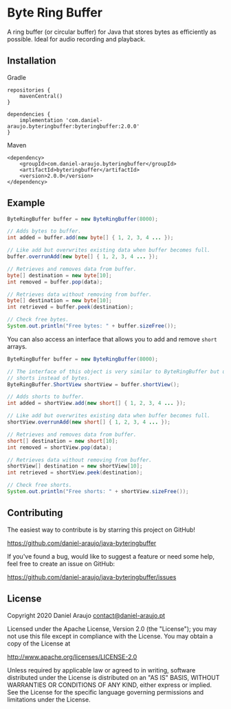 # Byte Ring Buffer

A ring buffer (or circular buffer) for Java that stores bytes as efficiently as possible. Ideal for audio
recording and playback.


## Installation

Gradle

```
repositories {
    mavenCentral()
}

dependencies {
    implementation 'com.daniel-araujo.byteringbuffer:byteringbuffer:2.0.0'
}
```

Maven

```
<dependency>
    <groupId>com.daniel-araujo.byteringbuffer</groupId>
    <artifactId>byteringbuffer</artifactId>
    <version>2.0.0</version>
</dependency>
```


## Example

```java
ByteRingBuffer buffer = new ByteRingBuffer(8000);

// Adds bytes to buffer.
int added = buffer.add(new byte[] { 1, 2, 3, 4 ... });

// Like add but overwrites existing data when buffer becomes full. 
buffer.overrunAdd(new byte[] { 1, 2, 3, 4 ... });

// Retrieves and removes data from buffer.
byte[] destination = new byte[10];
int removed = buffer.pop(data);

// Retrieves data without removing from buffer.
byte[] destination = new byte[10];
int retrieved = buffer.peek(destination);

// Check free bytes.
System.out.println("Free bytes: " + buffer.sizeFree());
```

You can also access an interface that allows you to add and remove `short` arrays.

```java
ByteRingBuffer buffer = new ByteRingBuffer(8000);

// The interface of this object is very similar to ByteRingBuffer but uses
// shorts instead of bytes.
ByteRingBuffer.ShortView shortView = buffer.shortView(); 

// Adds shorts to buffer.
int added = shortView.add(new short[] { 1, 2, 3, 4 ... });

// Like add but overwrites existing data when buffer becomes full. 
shortView.overrunAdd(new short[] { 1, 2, 3, 4 ... });

// Retrieves and removes data from buffer.
short[] destination = new short[10];
int removed = shortView.pop(data);

// Retrieves data without removing from buffer.
shortView[] destination = new shortView[10];
int retrieved = shortView.peek(destination);

// Check free shorts.
System.out.println("Free shorts: " + shortView.sizeFree());
```


## Contributing

The easiest way to contribute is by starring this project on GitHub!

https://github.com/daniel-araujo/java-byteringbuffer

If you've found a bug, would like to suggest a feature or need some help, feel free to create an issue on GitHub:

https://github.com/daniel-araujo/java-byteringbuffer/issues


## License

Copyright 2020 Daniel Araujo <contact@daniel-araujo.pt>

Licensed under the Apache License, Version 2.0 (the "License");
you may not use this file except in compliance with the License.
You may obtain a copy of the License at

   http://www.apache.org/licenses/LICENSE-2.0

Unless required by applicable law or agreed to in writing, software
distributed under the License is distributed on an "AS IS" BASIS,
WITHOUT WARRANTIES OR CONDITIONS OF ANY KIND, either express or implied.
See the License for the specific language governing permissions and
limitations under the License.
